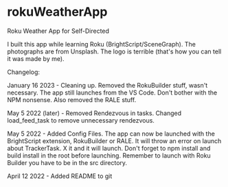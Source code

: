 # rokuWeatherApp
Roku Weather App for Self-Directed

I built this app while learning Roku (BrightScript/SceneGraph). The photographs are from Unsplash. The logo is terrible (that's how you can tell it was made by me).

Changelog:

January 16 2023 - Cleaning up. 
Removed the RokuBuilder stuff, wasn't necessary. The app still launches from the VS Code. Don't bother with the NPM nonsense. Also removed the RALE stuff.

May 5 2022 (later) - Removed Rendezvous in tasks. 
Changed load_feed_task to remove unnecessary rendezvous.

May 5 2022 - Added Config Files. 
The app can now be launched with the BrightScript extension, RokuBuilder or RALE.
It will throw an error on launch about TrackerTask. X it and it will launch.
Don't forget to npm install and build install in the root before launching.
Remember to launch with Roku Builder you have to be in the src directory.

April 12 2022 - Added README to git
